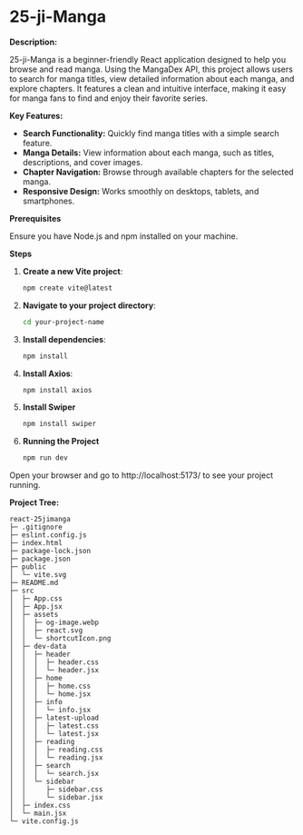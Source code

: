 # 25-ji-Manga

**Description:**

25-ji-Manga is a beginner-friendly React application designed to help you browse and read manga. Using the MangaDex API, this project allows users to search for manga titles, view detailed information about each manga, and explore chapters. It features a clean and intuitive interface, making it easy for manga fans to find and enjoy their favorite series.

**Key Features:**

- **Search Functionality:** Quickly find manga titles with a simple search feature.
- **Manga Details:** View information about each manga, such as titles, descriptions, and cover images.
- **Chapter Navigation:** Browse through available chapters for the selected manga.
- **Responsive Design:** Works smoothly on desktops, tablets, and smartphones.

**Prerequisites**

Ensure you have Node.js and npm installed on your machine.

**Steps**

1. **Create a new Vite project**:
   
   ```bash
   npm create vite@latest
3. **Navigate to your project directory**:
   
   ```bash
   cd your-project-name
5. **Install dependencies**:
   
   ```bash
   npm install
7. **Install Axios**:
   
   ```bash
   npm install axios
9. **Install Swiper**
    ```bash
   npm install swiper
10. **Running the Project**
    ```bash
    npm run dev

Open your browser and go to http://localhost:5173/ to see your project running.

**Project Tree:**
```
react-25jimanga
├─ .gitignore
├─ eslint.config.js
├─ index.html
├─ package-lock.json
├─ package.json
├─ public
│  └─ vite.svg
├─ README.md
├─ src
│  ├─ App.css
│  ├─ App.jsx
│  ├─ assets
│  │  ├─ og-image.webp
│  │  ├─ react.svg
│  │  └─ shortcutIcon.png
│  ├─ dev-data
│  │  ├─ header
│  │  │  ├─ header.css
│  │  │  └─ header.jsx
│  │  ├─ home
│  │  │  ├─ home.css
│  │  │  └─ home.jsx
│  │  ├─ info
│  │  │  └─ info.jsx
│  │  ├─ latest-upload
│  │  │  ├─ latest.css
│  │  │  └─ latest.jsx
│  │  ├─ reading
│  │  │  ├─ reading.css
│  │  │  └─ reading.jsx
│  │  ├─ search
│  │  │  └─ search.jsx
│  │  └─ sidebar
│  │     ├─ sidebar.css
│  │     └─ sidebar.jsx
│  ├─ index.css
│  └─ main.jsx
└─ vite.config.js

```
